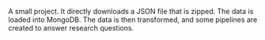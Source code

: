 A small project.
It directly downloads a JSON file that is zipped.
The data is loaded into MongoDB.
The data is then transformed, and some pipelines are created to answer research questions.
